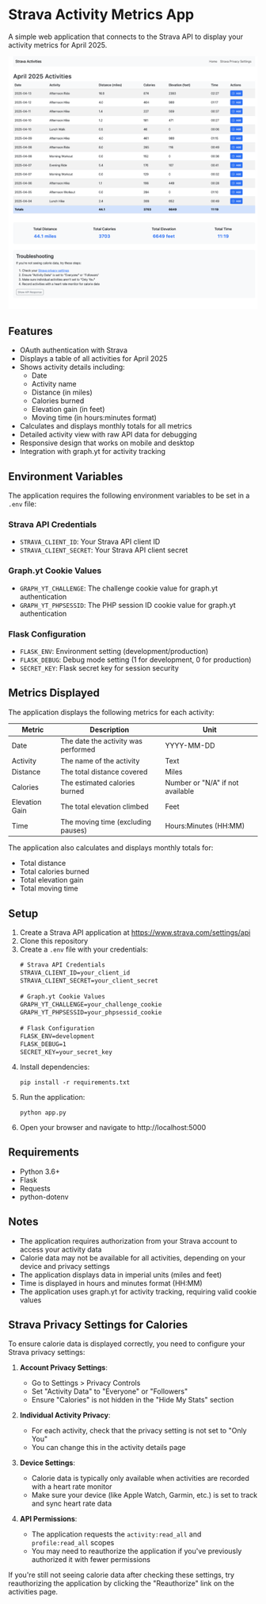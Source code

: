 # Strava Activity Metrics App

A simple web application that connects to the Strava API to display your activity metrics for April 2025.

![Strava Activity Metrics App](static/sample_2.png)

## Features

- OAuth authentication with Strava
- Displays a table of all activities for April 2025
- Shows activity details including:
  - Date
  - Activity name
  - Distance (in miles)
  - Calories burned
  - Elevation gain (in feet)
  - Moving time (in hours:minutes format)
- Calculates and displays monthly totals for all metrics
- Detailed activity view with raw API data for debugging
- Responsive design that works on mobile and desktop
- Integration with graph.yt for activity tracking

## Environment Variables

The application requires the following environment variables to be set in a `.env` file:

### Strava API Credentials
- `STRAVA_CLIENT_ID`: Your Strava API client ID
- `STRAVA_CLIENT_SECRET`: Your Strava API client secret

### Graph.yt Cookie Values
- `GRAPH_YT_CHALLENGE`: The challenge cookie value for graph.yt authentication
- `GRAPH_YT_PHPSESSID`: The PHP session ID cookie value for graph.yt authentication

### Flask Configuration
- `FLASK_ENV`: Environment setting (development/production)
- `FLASK_DEBUG`: Debug mode setting (1 for development, 0 for production)
- `SECRET_KEY`: Flask secret key for session security

## Metrics Displayed

The application displays the following metrics for each activity:

| Metric | Description | Unit |
|--------|-------------|------|
| Date | The date the activity was performed | YYYY-MM-DD |
| Activity | The name of the activity | Text |
| Distance | The total distance covered | Miles |
| Calories | The estimated calories burned | Number or "N/A" if not available |
| Elevation Gain | The total elevation climbed | Feet |
| Time | The moving time (excluding pauses) | Hours:Minutes (HH:MM) |

The application also calculates and displays monthly totals for:
- Total distance
- Total calories burned
- Total elevation gain
- Total moving time

## Setup

1. Create a Strava API application at https://www.strava.com/settings/api
2. Clone this repository
3. Create a `.env` file with your credentials:
   ```
   # Strava API Credentials
   STRAVA_CLIENT_ID=your_client_id
   STRAVA_CLIENT_SECRET=your_client_secret

   # Graph.yt Cookie Values
   GRAPH_YT_CHALLENGE=your_challenge_cookie
   GRAPH_YT_PHPSESSID=your_phpsessid_cookie

   # Flask Configuration
   FLASK_ENV=development
   FLASK_DEBUG=1
   SECRET_KEY=your_secret_key
   ```
4. Install dependencies:
   ```
   pip install -r requirements.txt
   ```
5. Run the application:
   ```
   python app.py
   ```
6. Open your browser and navigate to http://localhost:5000

## Requirements

- Python 3.6+
- Flask
- Requests
- python-dotenv

## Notes

- The application requires authorization from your Strava account to access your activity data
- Calorie data may not be available for all activities, depending on your device and privacy settings
- The application displays data in imperial units (miles and feet)
- Time is displayed in hours and minutes format (HH:MM)
- The application uses graph.yt for activity tracking, requiring valid cookie values

## Strava Privacy Settings for Calories

To ensure calorie data is displayed correctly, you need to configure your Strava privacy settings:

1. **Account Privacy Settings**:
   - Go to Settings > Privacy Controls
   - Set "Activity Data" to "Everyone" or "Followers"
   - Ensure "Calories" is not hidden in the "Hide My Stats" section

2. **Individual Activity Privacy**:
   - For each activity, check that the privacy setting is not set to "Only You"
   - You can change this in the activity details page

3. **Device Settings**:
   - Calorie data is typically only available when activities are recorded with a heart rate monitor
   - Make sure your device (like Apple Watch, Garmin, etc.) is set to track and sync heart rate data

4. **API Permissions**:
   - The application requests the `activity:read_all` and `profile:read_all` scopes
   - You may need to reauthorize the application if you've previously authorized it with fewer permissions

If you're still not seeing calorie data after checking these settings, try reauthorizing the application by clicking the "Reauthorize" link on the activities page.